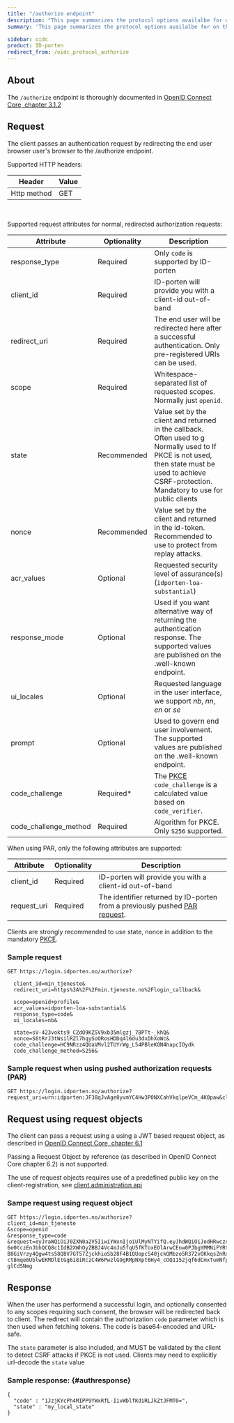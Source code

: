 ```yaml
---
title: "/authorize endpoint"
description: "This page summarizes the protocol options availalbe for on the /authorize endpoint for ID-porten"
summary: 'This page summarizes the protocol options availalbe for on the /authorize endpoint for ID-porten'

sidebar: oidc
product: ID-porten
redirect_from: /oidc_protocol_authorize
---
```


## About

The `/authorize` endpoint is thoroughly documented in [OpenID Connect Core, chapter 3.1.2](https://openid.net/specs/openid-connect-core-1_0.html#AuthorizationEndpoint)

## Request

The client passes an authentication request by redirecting the end user browser user's browser to the /authorize endpoint.

Supported HTTP headers:

| Header  | Value |
| --- | --- |
|Http method|GET|

&nbsp;

Supported request attributes for normal, redirected authorization requests:

| Attribute  | Optionality | Description |
| --- | --- | --- |
| response_type | Required | Only `code` is supported by ID-porten |
| client\_id | Required | ID-porten will provide you with a client-id out-of-band|
| redirect\_uri | Required |The end user will be redirected here after a successful authentication.  Only pre-registered URIs can be used.  |
| scope |  Required |Whitespace-separated list of requested scopes.  Normally just `openid`.  |
| state | Recommended | Value set by the client and returned in the callback. Often used to g Normally used to If PKCE is not used, then state must be used to achieve CSRF-protection. Mandatory to use for public clients|
| nonce | Recommended |Value set by the client and returned in the id-token. Recommended to use to protect from replay attacks. |
| acr\_values | Optional | Requested security level of assurance(s) (`idporten-loa-substantial`)|
| response_mode | Optional | Used if you want alternative way of returning the authentication response. The supported values are published on the .well-known endpoint.   |
| ui\_locales | Optional | Requested language in the user interface, we support *nb*, *nn*, *en* or *se* |
| prompt | Optional | Used to govern end user involvement. The supported values are published on the .well-known endpoint.   |
| code_challenge   | Required*  | The [PKCE](https://docs.digdir.no/docs/idporten/oidc/oidc_func_pkce) `code_challenge` is a calculated value based on `code_verifier`.  |
| code_challenge_method   | Required   | Algorithm for PKCE. Only `S256` supported.  |

When using PAR, only the following attributes are supported:

| Attribute  | Optionality | Description |
| --- | --- | --- |
| client\_id | Required | ID-porten will provide you with a client-id out-of-band|
|request_uri| Required | The identifier returned by ID-porten from a previously pushed [PAR request]({{site.baseurl}}/docs/idporten/oidc/oidc_protocol_par). |


Clients are strongly recommended to use state, nonce in addition to the mandatory [PKCE]({{site.baseurl}}/docs/idporten/oidc/oidc_func_pkce).


### Sample request

```
GET https://login.idporten.no/authorize?

  client_id=min_tjeneste&
  redirect_uri=https%3A%2F%2Fmin.tjeneste.no%2Flogin_callback&

  scope=openid+profile&
  acr_values=idporten-loa-substantial&
  response_type=code&
  ui_locales=nb&

  state=sV-423vokts9_CZdO9KZSV9xb35mlgzj_7BPTt-_khQ&
  nonce=S6tRrJ3tWsilRZl7hqySoORosHDDq4l6du3dxDhXoWc&
  code_challenge=HC9NRzz4QUaVMvl2TUYrWg_L54PBleKON4hapcIOydk
  code_challenge_method=S256&

```

### Sample request when using pushed authorization requests (PAR)

```
GET https://login.idporten.no/authorize?request_uri=urn:idporten:JF38qJvAge0yvmYC4Hw3P0NXCahVkqlpeVCm_4K0paw&client_id=min_tjeneste
```

## Request using request objects

The client can pass a request using a using a JWT based request object, as described in [OpenID Connect Core, chapter 6.1](https://openid.net/specs/openid-connect-core-1_0.html#JWTRequests)

Passing a Request Object by reference (as described in OpenID Connect Core chapter 6.2) is not supported.

The use of request objects requires use of a predefined public key on the client-registration, see [client administration api]({{site.baseurl}}/docs/idporten/oidc/oidc_api_admin#bruk-av-asymmetrisk-nøkkel)

### Sampe request using request object

```
GET https://login.idporten.no/authorize?
client_id=min_tjeneste
&scope=openid
&response_type=code
&request=eyJraWQiOiJ0ZXN0a2V5IiwiYWxnIjoiUlMyNTYifQ.eyJhdWQiOiJodHRwczovL29pZGMtdGVzdDEuZGlmaS5lb24ubm8vaWRwb3J0ZW4tb2lkYy1wcm92aWRlci8iLCJ1aV9sb2NhbGVzIjoibmIiLCJzY29wZSI6Im9wZW5pZCBwcm9maWxlIiwiYWNyX3ZhbHVlcyI6IkxldmVsMyIsImlzcyI6InRlc3RfcnAiLCJyZXNwb25zZV90eXBlIjoiY29kZSIsInJlZGlyZWN0X3VyaSI6Imh0dHBzOi8vZWlkLWV4dHRlc3QuZGlmaS5uby9pZHBvcnRlbi1vaWRjLWNsaWVudC9hdXRob3JpemUvcmVzcG9uc2UiLCJleHAiOjE1OTM1OTc2NTksImlhdCI6MTU5MzU5NzUzOSwiY2xpZW50X2lkIjoidGVzdF9ycCIsImp0aSI6IjZlNTFjNjBjLTcxZDQtNDMxZi04NTBjLWY0ODNiYzMwZjYzMyJ9.fKPx1HAW8XqxyabtiRtT90uzIZoY0GS6BmPEaKOKDkDYQExLp1jNcLZNpMVKBkk8ZXGZG7HR62o-6e0tczEnJbhQCQ8c1IdB2XWhOyZBBJ4Vc4mJu5fqU5fKToxEOlArwCEnw0PJbgYMMNiFYRt-B8GiVrzy4Qgw4ts58Q8V7GT57ZjckhioSb28F4B1QUopcS40jckQMbzo5R372vOKkqsZnRxcxJttwQ65ALDV454Cwc_tVYr6B1z7D2SpN-ct8mqe6UblwEKMDlEtGg6i8iRczC4W6PwzlG9gRMpNXpt6Hy4_cOQ1152jqf6dCmxTumNfp568naKu_-glCdSNmg
```

## Response

When the user has performend a successful login, and optionally consented to any scopes requiring such consent, the browser will be redirected back to client.  The redirect will contain the authorization `code` parameter which is then used when fetching tokens. The code is base64-encoded and URL-safe.

The `state` parameter is also included, and MUST be validated by the client to detect CSRF attacks if PKCE is not used.  Clients may need to explicitly url-decode the `state` value


### Sample response: {#authresponse}

```
{
  "code" : "1JzjKYcPh4MIPP9YWxRfL-IivWblfKdiRLJkZtJFMT0=",
  "state" : "my_local_state"
}
```
